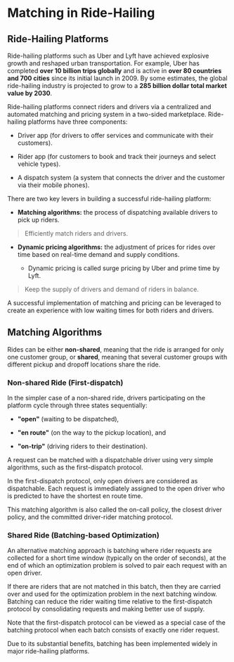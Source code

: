 # Matching in Ride-Hailing

## Ride-Hailing Platforms

Ride-hailing platforms such as Uber and Lyft have achieved explosive growth and reshaped urban transportation. For example, Uber has completed **over 10 billion trips globally** and is active in **over 80 countries and 700 cities** since its initial launch in 2009. By some estimates, the global ride-hailing industry is projected to grow to a **285 billion dollar total market value by 2030**.

Ride-hailing platforms connect riders and drivers via a centralized and automated matching and pricing system in a two-sided marketplace. Ride-hailing platforms have three components:

- Driver app (for drivers to offer services and communicate with their customers).

- Rider app (for customers to book and track their journeys and select vehicle types).

- A dispatch system (a system that connects the driver and the customer via their mobile phones).

There are two key levers in building a successful ride-hailing platform:

- **Matching algorithms:** the process of dispatching available drivers to pick up riders.

> Efficiently match riders and drivers.

- **Dynamic pricing algorithms:** the adjustment of prices for rides over time based on real-time demand and supply conditions.

  - Dynamic pricing is called surge pricing by Uber and prime time by Lyft.  

> Keep the supply of drivers and demand of riders in balance.
  
A successful implementation of matching and pricing can be leveraged to create an experience with low waiting times for both riders and drivers.

## Matching Algorithms

Rides can be either **non-shared**, meaning that the ride is arranged for only one customer group, or **shared**, meaning that several customer groups with different pickup and dropoff locations share the ride.

### Non-shared Ride (First-dispatch)

In the simpler case of a non-shared ride, drivers participating on the platform cycle through three states sequentially:

- **"open"** (waiting to be dispatched),

- **"en route"** (on the way to the pickup location), and

- **"on-trip"** (driving riders to their destination).

A request can be matched with a dispatchable driver using very simple algorithms, such as the first-dispatch protocol. 

In the first-dispatch protocol, only open drivers are considered as dispatchable. Each request is immediately assigned to the open driver who is predicted to have the shortest en route time. 

This matching algorithm is also called the on-call policy, the closest driver policy, and the committed driver-rider matching protocol.

### Shared Ride (Batching-based Optimization)
An alternative matching approach is batching where rider requests are collected for a short time window (typically on the order of seconds), at the end of which an optimization problem is solved to pair each request with an open driver.

If there are riders that are not matched in this batch, then they are carried over and used for the optimization problem in the next batching window. Batching can reduce the rider waiting time relative to the first-dispatch protocol by consolidating requests and making better use of supply.

Note that the first-dispatch protocol can be viewed as a special case of the batching protocol when each batch consists of exactly one rider request.

Due to its substantial benefits, batching has been implemented widely in major ride-hailing platforms.
